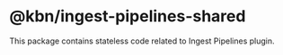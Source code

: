# @kbn/ingest-pipelines-shared

This package contains stateless code related to Ingest Pipelines plugin.
